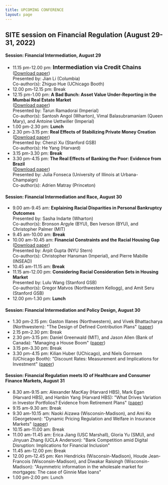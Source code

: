 ```yaml
---
title: UPCOMING CONFERENCE
layout: page
---
```


## SITE session on Financial Regulation (August 29-31, 2022)

#### Session: Financial Intermediation, August 29

* 11.15 pm-12.00 pm:  <font size="4">**Intermediation via Credit Chains**</font>\
([Download paper](https://www.nber.org/system/files/working_papers/w29632/w29632.pdf))\
Presented by: Jian Li (Columbia)\
Co-author(s): Zhiguo Hue (UChicago Booth)
* 12.00 pm-12.15 pm: Break
*	12.15 pm-1.00 pm: **A Bad Bunch: Asset Value Under-Reporting in the Mumbai Real Estate Market**\
([Download paper](https://papers.ssrn.com/sol3/papers.cfm?abstract_id=4055401))\
Presented by: Tarun Ramadorai (Imperial)\
Co-author(s): Santosh Angol (Wharton), Vimal Balasubramaniam (Queen Mary), and Antoine Uettwiller (Imperial)
* 1.00 pm-2.30 pm: **Lunch**
*	2.30 pm-3.15 pm: **Real Effects of Stabilizing Private Money Creation**\
([Download paper](https://chenzi-xu.com/docs/nationalbanks_xu_yang.pdf))\
Presented by: Chenzi Xu (Stanford GSB)\
Co-author(s): He Yang (Harvard)
*	3.15 pm-3.30 pm: **Break**
*	3.30 pm-4.15 pm: **The Real Effects of Banking the Poor: Evidence from Brazil**\
([Download paper](https://www.nber.org/system/files/working_papers/w30057/w30057.pdf))\
Presented by: Julia Fonseca (University of Illinois at Urbana-Champaign)\
Co-author(s): Adrien Matray (Princeton)

#### Session: Financial Intermediation and Race, August 30
*	9.00 am-9.45 am: **Explaining Racial Disparities in Personal Bankruptcy Outcomes**\
Presented by: Sasha Indarte (Wharton)\
Co-author(s): Bronson Argyle (BYU), Ben Iverson (BYU), and Christopher Palmer (MIT)
*	9.45 am-10.00 am: **Break**
*	10.00 am-10.45 am: **Financial Constraints and the Racial Housing Gap**\
([Download paper](https://papers.ssrn.com/sol3/Delivery.cfm/SSRN_ID4163828_code3174931.pdf?abstractid=3969433&mirid=1))\
Presented by: Arpit Gupta (NYU Stern)\
Co-author(s): Christopher Hansman (Imperial), and Pierre Mabille (INSEAD)
*	10.45 am-11.15 am: **Break**
*	11.15 am-12.00 pm: **Considering Racial Consideration Sets in Housing Market**\
Presented by: Lulu Wang (Stanford GSB)\
Co-author(s): Gregor Matvos (Northwestern Kellogg), and Amit Seru (Stanford GSB)
*	12.00 pm-1.30 pm: **Lunch**

#### Session: Financial Intermediation and Policy Design, August 30
*	1.30 pm-2.15 pm: Gaston Illanes (Northwestern), and Vivek Bhattacharya (Northwestern): "The Design of Defined Contribution Plans" ([paper](https://www.nber.org/system/files/working_papers/w29981/w29981.pdf))
*	2.15 pm-2.30 pm: Break
*	2.30 pm-3.15 pm: Daniel Greenwald (MIT), and Jason Allen (Bank of Canada): "Managing a House Boom" ([paper](http://www.dlgreenwald.com/uploads/4/5/2/8/45280895/cdn_draft.pdf))
*	3.15 pm-3.30 pm: Break
*	3.30 pm-4.15 pm: Kilian Huber (UChicago), and Niels Gormsen (UChicago Booth): "Discount Rates: Measurement and Implications for Investment" ([paper](https://kilianhuber.github.io/website/GormsenHuber2022.pdf))

#### Session: Financial Regulation meets IO of Healthcare and Consumer Finance Markets, August 31
*	8.30 am-9.15 am: Alexander MacKay (Harvard HBS), Mark Egan (Harvard HBS), and Hanbin Yang (Harvard HBS): "What Drives Variation in Investor Portfolios? Evidence from Retirement Plans" ([paper](https://alexandermackay.org/files/What%20Drives%20Variation%20in%20Investor%20Portfolios%20-%20Evidence%20from%20Retirement%20Plans.pdf))
*	9.15 am-9.30 am: Break
*	9.30 am-10.15 am: Naoki Aizawa (Wisconsin-Madison), and Ami Ko (Georgetown): "Dynamic Pricing Regulation and Welfare in Insurance Markets" ([paper](http://www.ko-ami.com/uploads/1/0/5/9/105963965/aizawa_ko_nov2021.pdf))
*	10.15 am-11.00 am: Break
*	11.00 am-11.45 am: Erica Jiang (USC Marshall), Gloria Yu (SMU), and Jinyuan Zhang (UCLA Anderson): "Bank Competition amid Digital Disruption: Implications for Financial Inclusion"
*	11.45 am-12.00 pm: Break
*	12.00 pm-12.45 pm: Ken Hendricks (Wisconsin-Madison), Houde Jean-Francois (Wisconsin-Madison), and Diwakar Raisingh (Wisconsin-Madison): "Asymmetric information in the wholesale market for mortgages: The case of Ginnie Mae loans"
*	1.00 pm-2.00 pm: Lunch

